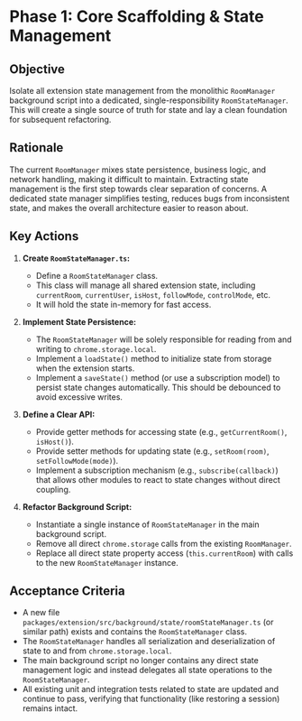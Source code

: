 # Phase 1: Core Scaffolding & State Management

## Objective

Isolate all extension state management from the monolithic `RoomManager` background script into a dedicated, single-responsibility `RoomStateManager`. This will create a single source of truth for state and lay a clean foundation for subsequent refactoring.

## Rationale

The current `RoomManager` mixes state persistence, business logic, and network handling, making it difficult to maintain. Extracting state management is the first step towards clear separation of concerns. A dedicated state manager simplifies testing, reduces bugs from inconsistent state, and makes the overall architecture easier to reason about.

## Key Actions

1.  **Create `RoomStateManager.ts`:**
    - Define a `RoomStateManager` class.
    - This class will manage all shared extension state, including `currentRoom`, `currentUser`, `isHost`, `followMode`, `controlMode`, etc.
    - It will hold the state in-memory for fast access.

2.  **Implement State Persistence:**
    - The `RoomStateManager` will be solely responsible for reading from and writing to `chrome.storage.local`.
    - Implement a `loadState()` method to initialize state from storage when the extension starts.
    - Implement a `saveState()` method (or use a subscription model) to persist state changes automatically. This should be debounced to avoid excessive writes.

3.  **Define a Clear API:**
    - Provide getter methods for accessing state (e.g., `getCurrentRoom()`, `isHost()`).
    - Provide setter methods for updating state (e.g., `setRoom(room)`, `setFollowMode(mode)`).
    - Implement a subscription mechanism (e.g., `subscribe(callback)`) that allows other modules to react to state changes without direct coupling.

4.  **Refactor Background Script:**
    - Instantiate a single instance of `RoomStateManager` in the main background script.
    - Remove all direct `chrome.storage` calls from the existing `RoomManager`.
    - Replace all direct state property access (`this.currentRoom`) with calls to the new `RoomStateManager` instance.

## Acceptance Criteria

- A new file `packages/extension/src/background/state/roomStateManager.ts` (or similar path) exists and contains the `RoomStateManager` class.
- The `RoomStateManager` handles all serialization and deserialization of state to and from `chrome.storage.local`.
- The main background script no longer contains any direct state management logic and instead delegates all state operations to the `RoomStateManager`.
- All existing unit and integration tests related to state are updated and continue to pass, verifying that functionality (like restoring a session) remains intact.
